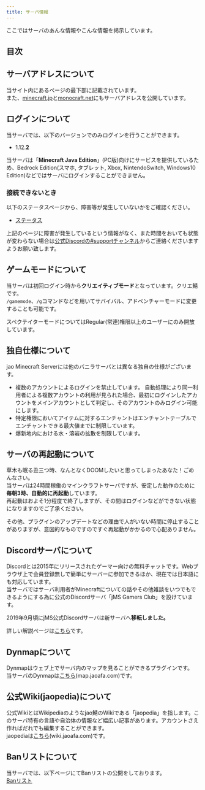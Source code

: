 ```yaml
---
title: サーバ情報
---
```


ここではサーバのあんな情報やこんな情報を掲示しています。

## 目次

<!--contents-->

## サーバアドレスについて

当サイト内にあるページの最下部に記載されています。  
また、[minecraft.jp](https://minecraft.jp/servers/play.jaoafa.com)と[monocraft.net](https://monocraft.net/servers/4ovU0v9PkdyJbNJVngf7)にもサーバアドレスを公開しています。

## ログインについて

当サーバでは、以下のバージョンでのみログインを行うことができます。

- 1.12.**2**

当サーバは「**Minecraft Java Edition**」(PC版)向けにサービスを提供しているため、Bedrock Edition(スマホ, タブレット, Xbox, NintendoSwitch, Windows10 Edition)などではサーバにログインすることができません。

### 接続できないとき

以下のステータスページから、障害等が発生していないかをご確認ください。

- [ステータス](https://jaoafa.com/status)

上記のページに障害が発生しているという情報がなく、また時間をおいても状態が変わらない場合は[公式Discordの#supportチャンネル](https://wiki.jaoafa.com/jMS_Gamers_Club)からご連絡くださいますようお願い致します。

## ゲームモードについて

当サーバは初回ログイン時から**クリエイティブモード**となっています。クリエ鯖です。  
`/gamemode`、`/g`コマンドなどを用いてサバイバル、アドベンチャーモードに変更することも可能です。

スペクテイターモードについてはRegular(常連)権限以上のユーザーにのみ開放しています。

## 独自仕様について

jao Minecraft Serverには他のバニラサーバとは異なる独自の仕様がございます。

- 複数のアカウントによるログインを禁止しています。
自動処理により同一利用者による複数アカウントの利用が見られた場合、最初にログインしたアカウントをメインアカウントとして判定し、そのアカウントのみログイン可能にします。
- 特定権限においてアイテムに対するエンチャントはエンチャントテーブルでエンチャントできる最大値までに制限しています。
- 爆新地内における水・溶岩の拡散を制限しています。

## サーバの再起動について

草木も眠る丑三つ時、なんとなくDOOMしたいと思ってしまったあなた！ごめんなさい。  
当サーバは24時間稼働のマインクラフトサーバですが、安定した動作のために**毎朝3時、自動的に再起動**しています。  
再起動はおよそ1分程度で終了しますが、その間はログインなどができない状態になりますのでご了承ください。

その他、プラグインのアップデートなどの理由で人がいない時間に停止することがありますが、意図的なものですのですぐ再起動がかかるので心配ありません。

## Discordサーバについて

Discordとは2015年にリリースされたゲーマー向けの無料チャットです。Webブラウザ上で会員登録無しで簡単にサーバーに参加できるほか、現在では日本語にも対応しています。  
当サーバではサーバ利用者がMinecraftについての話やその他雑談をいつでもできるようにする為に公式のDiscordサーバ「jMS Gamers Club」を設けています。

2019年9月頃にjMS公式Discordサーバは新サーバへ**移転しました。**

詳しい解説ページは[こちら](https://wiki.jaoafa.com/jMS_Gamers_Club)です。

## Dynmapについて

Dynmapはウェブ上でサーバ内のマップを見ることができるプラグインです。  
当サーバのDynmapは[こちら](https://map.jaoafa.com/)(map.jaoafa.com)です。

## 公式Wiki(jaopedia)について

公式WikiとはWikipediaのようなjao鯖のWikiである「jaopedia」を指します。このサーバ特有の言語や自治体の情報など幅広い記事があります。アカウントさえ作ればだれでも編集することができます。  
jaopediaは[こちら](https://wiki.jaoafa.com/)(wiki.jaoafa.com)です。

## Banリストについて

当サーバでは、以下ページにてBanリストの公開をしております。  
[Banリスト](https://jaoafa.com/proof/)
